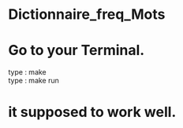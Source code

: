 # Dictionnaire_freq_Mots

# Go to your Terminal.

type :  make                 
type :  make run 

# it supposed to work well.
